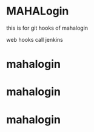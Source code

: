 # MAHALogin
this is for git hooks  of mahalogin

web hooks call jenkins





# mahalogin
# mahalogin
# mahalogin
